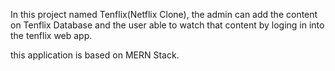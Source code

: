In this project named Tenflix(Netflix Clone), the admin can add the content on Tenflix Database and the user able to watch that content by loging in into the tenflix web app.

this application is based on MERN Stack.
